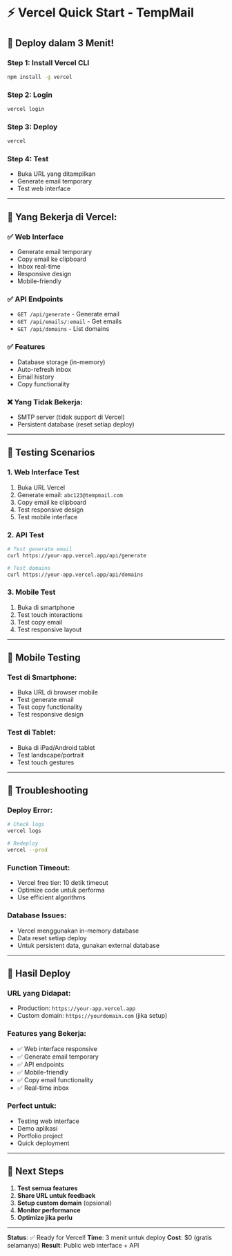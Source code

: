 # ⚡ Vercel Quick Start - TempMail

## 🚀 **Deploy dalam 3 Menit!**

### **Step 1: Install Vercel CLI**
```bash
npm install -g vercel
```

### **Step 2: Login**
```bash
vercel login
```

### **Step 3: Deploy**
```bash
vercel
```

### **Step 4: Test**
- Buka URL yang ditampilkan
- Generate email temporary
- Test web interface

---

## 🎯 **Yang Bekerja di Vercel:**

### ✅ **Web Interface**
- Generate email temporary
- Copy email ke clipboard
- Inbox real-time
- Responsive design
- Mobile-friendly

### ✅ **API Endpoints**
- `GET /api/generate` - Generate email
- `GET /api/emails/:email` - Get emails
- `GET /api/domains` - List domains

### ✅ **Features**
- Database storage (in-memory)
- Auto-refresh inbox
- Email history
- Copy functionality

### ❌ **Yang Tidak Bekerja:**
- SMTP server (tidak support di Vercel)
- Persistent database (reset setiap deploy)

---

## 🧪 **Testing Scenarios**

### **1. Web Interface Test**
1. Buka URL Vercel
2. Generate email: `abc123@tempmail.com`
3. Copy email ke clipboard
4. Test responsive design
5. Test mobile interface

### **2. API Test**
```bash
# Test generate email
curl https://your-app.vercel.app/api/generate

# Test domains
curl https://your-app.vercel.app/api/domains
```

### **3. Mobile Test**
1. Buka di smartphone
2. Test touch interactions
3. Test copy email
4. Test responsive layout

---

## 📱 **Mobile Testing**

### **Test di Smartphone:**
- Buka URL di browser mobile
- Test generate email
- Test copy functionality
- Test responsive design

### **Test di Tablet:**
- Buka di iPad/Android tablet
- Test landscape/portrait
- Test touch gestures

---

## 🔧 **Troubleshooting**

### **Deploy Error:**
```bash
# Check logs
vercel logs

# Redeploy
vercel --prod
```

### **Function Timeout:**
- Vercel free tier: 10 detik timeout
- Optimize code untuk performa
- Use efficient algorithms

### **Database Issues:**
- Vercel menggunakan in-memory database
- Data reset setiap deploy
- Untuk persistent data, gunakan external database

---

## 🎉 **Hasil Deploy**

### **URL yang Didapat:**
- Production: `https://your-app.vercel.app`
- Custom domain: `https://yourdomain.com` (jika setup)

### **Features yang Bekerja:**
- ✅ Web interface responsive
- ✅ Generate email temporary
- ✅ API endpoints
- ✅ Mobile-friendly
- ✅ Copy email functionality
- ✅ Real-time inbox

### **Perfect untuk:**
- Testing web interface
- Demo aplikasi
- Portfolio project
- Quick deployment

---

## 🚀 **Next Steps**

1. **Test semua features**
2. **Share URL untuk feedback**
3. **Setup custom domain** (opsional)
4. **Monitor performance**
5. **Optimize jika perlu**

---

**Status**: ✅ Ready for Vercel!
**Time**: 3 menit untuk deploy
**Cost**: $0 (gratis selamanya)
**Result**: Public web interface + API
